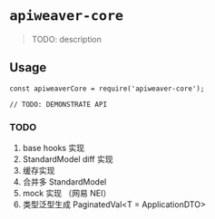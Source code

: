 # `apiweaver-core`

> TODO: description

## Usage

```
const apiweaverCore = require('apiweaver-core');

// TODO: DEMONSTRATE API
```


### TODO

1. base hooks 实现
2. StandardModel diff 实现
3. 缓存实现
4. 合并多 StandardModel
5. mock 实现 （网易 NEI）
6. 类型泛型生成 PaginatedVal<T = ApplicationDTO>
